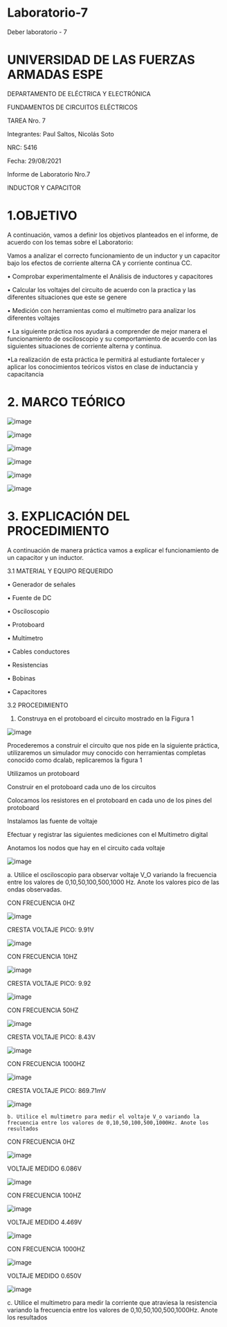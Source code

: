 # Laboratorio-7

Deber laboratorio - 7

# UNIVERSIDAD DE LAS FUERZAS ARMADAS ESPE

DEPARTAMENTO DE ELÉCTRICA Y ELECTRÓNICA 

FUNDAMENTOS DE CIRCUITOS ELÉCTRICOS 

TAREA Nro. 7

Integrantes: Paul Saltos, Nicolás Soto

NRC: 5416

Fecha: 29/08/2021

Informe de Laboratorio Nro.7

INDUCTOR Y CAPACITOR 

# 1.OBJETIVO 
A continuación, vamos a definir los objetivos planteados en el informe, de acuerdo con los temas sobre el Laboratorio:

Vamos a analizar el correcto funcionamiento de un inductor y un capacitor bajo los efectos de corriente alterna CA y corriente continua CC.

• Comprobar experimentalmente el Análisis de inductores y capacitores 

• Calcular los voltajes del circuito de acuerdo con la practica y las diferentes situaciones que este se genere

• Medición con herramientas como el multímetro para analizar los diferentes voltajes 

• La siguiente práctica nos ayudará a comprender de mejor manera el funcionamiento de osciloscopio y su comportamiento de acuerdo con las siguientes situaciones de corriente alterna y continua.

•La realización de esta práctica le permitirá al estudiante fortalecer y aplicar los conocimientos teóricos vistos en clase de inductancia y capacitancia

# 2. MARCO TEÓRICO 

![image](https://user-images.githubusercontent.com/85178869/131357511-c360728d-a6ee-4cef-9586-0f66245dc4e4.png)

![image](https://user-images.githubusercontent.com/85178869/131357401-4b48e4c6-1953-4975-943b-9e962c2cb63d.png)

![image](https://user-images.githubusercontent.com/85178869/131357975-0bb3d83c-8076-4c92-a88d-651c8bd87e31.png)

![image](https://user-images.githubusercontent.com/85178869/131358022-cf4db2cc-7ab6-47fa-946b-5684f617d430.png)

![image](https://user-images.githubusercontent.com/85178869/131358273-9fed3d45-243c-4a81-82b9-275ff2e64a50.png)

![image](https://user-images.githubusercontent.com/85178869/131358378-734b6151-7d88-4da9-878d-371d26115414.png)

# 3. EXPLICACIÓN DEL PROCEDIMIENTO 

A continuación de manera práctica vamos a explicar el funcionamiento de un capacitor y un inductor. 

3.1 MATERIAL Y EQUIPO REQUERIDO 

•	Generador de señales 

•	Fuente de DC

•	Osciloscopio 

•	Protoboard

•	Multímetro

•	Cables conductores

•	Resistencias

•	Bobinas

•	Capacitores

3.2 PROCEDIMIENTO 

1. Construya en el protoboard el circuito mostrado en la Figura 1 

![image](https://user-images.githubusercontent.com/85178869/131358926-f3d137f5-4f66-42d3-9026-8bfdfc156c5a.png)

Procederemos a construir el circuito que nos pide en la siguiente práctica, utilizaremos un simulador muy conocido con herramientas completas conocido como dcalab, replicaremos la figura 1 

Utilizamos un protoboard

Construir en el protoboard cada uno de los circuitos

Colocamos los resistores en el protoboard en cada uno de los pines del protoboard

Instalamos las  fuente de voltaje

Efectuar y registrar las siguientes mediciones con el Multimetro digital

Anotamos los nodos que hay en el circuito cada voltaje 

![image](https://user-images.githubusercontent.com/85178869/131359246-18a63741-1ec1-4308-a025-c37f4fdf8ad1.png)

a. Utilice el osciloscopio para observar voltaje V_O variando la frecuencia entre los valores de 0,10,50,100,500,1000 Hz. Anote los valores pico de las ondas observadas. 

CON FRECUENCIA 0HZ

![image](https://user-images.githubusercontent.com/85178869/131359423-3c995b53-4e02-4a5a-a499-20e95637a853.png)

CRESTA VOLTAJE PICO: 9.91V

![image](https://user-images.githubusercontent.com/85178869/131359572-2174918d-1b17-49d5-897f-2958e1f0565b.png)

CON FRECUENCIA 10HZ 

![image](https://user-images.githubusercontent.com/85178869/131359657-f303dcd9-96d4-4848-aaed-0124a1d329a5.png)

CRESTA VOLTAJE PICO: 9.92

![image](https://user-images.githubusercontent.com/85178869/131359753-4f556660-4ecf-4571-88d2-e0662d3a04c8.png)

CON FRECUENCIA 50HZ 

![image](https://user-images.githubusercontent.com/85178869/131360029-c1bf83dc-e930-407b-aaac-7419a9c33a2a.png)

CRESTA VOLTAJE PICO: 8.43V

![image](https://user-images.githubusercontent.com/85178869/131360101-1665c719-da91-4731-9f86-de27ed809217.png)

CON FRECUENCIA 1000HZ 

![image](https://user-images.githubusercontent.com/85178869/131360187-4211b010-20bf-467a-b38f-ed5bd7a0f911.png)

CRESTA VOLTAJE PICO: 869.71mV

![image](https://user-images.githubusercontent.com/85178869/131360283-a904f1ee-959a-4324-9157-78c699b8d891.png)

	b. Utilice el multimetro para medir el voltaje V_o variando la frecuencia entre los valores de 0,10,50,100,500,1000Hz. Anote los resultados 
  
  CON FRECUENCIA 0HZ
  
  ![image](https://user-images.githubusercontent.com/85178869/131360458-38732fbc-33f4-4f19-a8dd-c8c0cc352713.png)

  VOLTAJE MEDIDO  6.086V
  
  ![image](https://user-images.githubusercontent.com/85178869/131360563-b620a5e4-12dc-4c9d-b932-336ad7562f6e.png)

  CON FRECUENCIA 100HZ
  
  ![image](https://user-images.githubusercontent.com/85178869/131360695-d77c7412-7e58-4503-993f-58f2162a3058.png)

  VOLTAJE MEDIDO 4.469V
 
 ![image](https://user-images.githubusercontent.com/85178869/131360790-add5b9cd-2d1e-49d3-b4d4-87d2be5f5a1c.png)

CON FRECUENCIA 1000HZ

  ![image](https://user-images.githubusercontent.com/85178869/131360874-6282bddc-77be-4839-8611-7983347be2ff.png)

  VOLTAJE MEDIDO 0.650V
  
  ![image](https://user-images.githubusercontent.com/85178869/131360953-f599a383-883f-4fd4-8f5a-a813598eedca.png)

  c.	Utilice el multimetro para medir la corriente que atraviesa la resistencia variando la frecuencia  entre los valores de 0,10,50,100,500,1000Hz. Anote los resultados 
  
  
  

